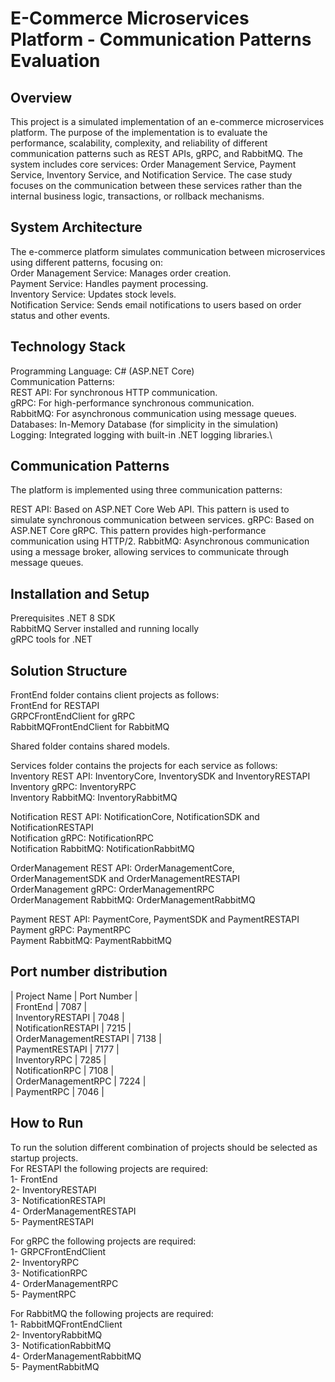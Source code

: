 # E-Commerce Microservices Platform - Communication Patterns Evaluation
## Overview
This project is a simulated implementation of an e-commerce microservices platform. The purpose of the implementation is to evaluate the performance, scalability, complexity, and reliability of different communication patterns such as REST APIs, gRPC, and RabbitMQ. The system includes core services: Order Management Service, Payment Service, Inventory Service, and Notification Service. The case study focuses on the communication between these services rather than the internal business logic, transactions, or rollback mechanisms.

## System Architecture
The e-commerce platform simulates communication between microservices using different patterns, focusing on:\
Order Management Service: Manages order creation.\
Payment Service: Handles payment processing.\
Inventory Service: Updates stock levels.\
Notification Service: Sends email notifications to users based on order status and other events.

## Technology Stack
Programming Language: C# (ASP.NET Core)\
Communication Patterns:\
REST API: For synchronous HTTP communication.\
gRPC: For high-performance synchronous communication.\
RabbitMQ: For asynchronous communication using message queues.\
Databases: In-Memory Database (for simplicity in the simulation)\
Logging: Integrated logging with built-in .NET logging libraries.\


## Communication Patterns
The platform is implemented using three communication patterns:

REST API: Based on ASP.NET Core Web API. This pattern is used to simulate synchronous communication between services.
gRPC: Based on ASP.NET Core gRPC. This pattern provides high-performance communication using HTTP/2.
RabbitMQ: Asynchronous communication using a message broker, allowing services to communicate through message queues.

## Installation and Setup
Prerequisites
.NET 8 SDK \
RabbitMQ Server installed and running locally\
gRPC tools for .NET

## Solution Structure
FrontEnd folder contains client projects as follows:\
FrontEnd for RESTAPI\
GRPCFrontEndClient for gRPC\
RabbitMQFrontEndClient for RabbitMQ

Shared folder contains shared models.

Services folder contains the projects for each service as follows:\
Inventory REST API: InventoryCore, InventorySDK and InventoryRESTAPI\
Inventory gRPC: InventoryRPC\
Inventory RabbitMQ: InventoryRabbitMQ

Notification REST API: NotificationCore, NotificationSDK and NotificationRESTAPI\
Notification gRPC: NotificationRPC\
Notification RabbitMQ: NotificationRabbitMQ

OrderManagement REST API: OrderManagementCore, OrderManagementSDK and OrderManagementRESTAPI\
OrderManagement gRPC: OrderManagementRPC\
OrderManagement RabbitMQ: OrderManagementRabbitMQ

Payment REST API: PaymentCore, PaymentSDK and PaymentRESTAPI\
Payment gRPC: PaymentRPC\
Payment RabbitMQ: PaymentRabbitMQ

## Port number distribution
| Project Name				| Port Number |\
| FrontEnd					| 7087        |\
| InventoryRESTAPI			| 7048        |\
| NotificationRESTAPI		| 7215        |\
| OrderManagementRESTAPI	| 7138        |\
| PaymentRESTAPI			| 7177        |\
| InventoryRPC				| 7285        |\
| NotificationRPC			| 7108        |\
| OrderManagementRPC		| 7224        |\
| PaymentRPC				| 7046        |


## How to Run
To run the solution different combination of projects should be selected as startup projects.\
For RESTAPI the following projects are required:\
1- FrontEnd\
2- InventoryRESTAPI\
3- NotificationRESTAPI\
4- OrderManagementRESTAPI\
5- PaymentRESTAPI

For gRPC the following projects are required:\
1- GRPCFrontEndClient\
2- InventoryRPC\
3- NotificationRPC\
4- OrderManagementRPC\
5- PaymentRPC

For RabbitMQ the following projects are required:\
1- RabbitMQFrontEndClient\
2- InventoryRabbitMQ\
3- NotificationRabbitMQ\
4- OrderManagementRabbitMQ\
5- PaymentRabbitMQ

